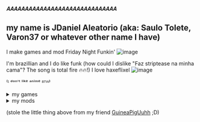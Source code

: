 𝑨𝑨𝑨𝑨𝑨𝑨𝑨𝑨𝑨𝑨𝑨𝑨𝑨𝑨𝑨𝑨𝑨𝑨𝑨𝑨𝑨𝑨𝑨𝑨𝑨𝑨𝑨𝑨𝑨𝑨

## my name is JDaniel Aleatorio (aka: Saulo Tolete, Varon37 or whatever other name I have)

I make games and mod Friday Night Funkin'
![image](https://github.com/user-attachments/assets/5330d801-322b-4c3a-a215-43f6641863b9)

I'm brazillian and I do like funk (how could I dislike "Faz striptease na minha cama"? The song is total fire 🔥🔥!)
I love haxeflixel
![image](https://github.com/user-attachments/assets/d3dc99e6-ecfc-44f9-a325-3db93d93fd72) 

⁽ᴵ ᵈᵒⁿ'ᵗ ˡⁱᵏᵉ ᵃⁿⁱᵐᵉ ᴮᵀᵂ⁾

<details>
  <summary>my games</summary>
            
  [One Night At Jubscleudo's](https://github.com/JDanielRandomizer/One-Night-at-Jubscleudo-s)
  ‎ 
  
  [simulador de FUMAR!](https://github.com/JDanielRandomizer/simulador-de-FUMAR)
    ‎ 
</details>

<details>
  <summary>my mods</summary>
          
  [V.S. Joaquim](https://github.com/JDanielRandomizer/V.S-Joaquim)
        ‎ 
</details>

               

(stole the little thing above from my friend [GuineaPigUuhh](https://github.com/GuineaPigUuhh) ;D)
